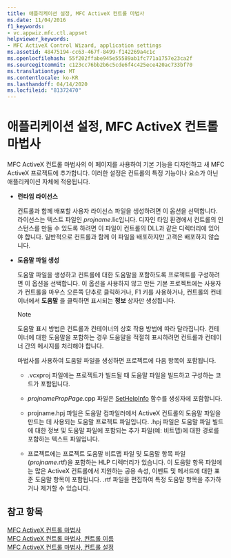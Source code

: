 ```yaml
---
title: 애플리케이션 설정, MFC ActiveX 컨트롤 마법사
ms.date: 11/04/2016
f1_keywords:
- vc.appwiz.mfc.ctl.appset
helpviewer_keywords:
- MFC ActiveX Control Wizard, application settings
ms.assetid: 48475194-cc63-467f-8499-f142269a4c1c
ms.openlocfilehash: 55f202ffabe945e55589ab1fc771a1757e23ca2f
ms.sourcegitcommit: c123cc76bb2b6c5cde6f4c425ece420ac733bf70
ms.translationtype: MT
ms.contentlocale: ko-KR
ms.lasthandoff: 04/14/2020
ms.locfileid: "81372470"
---
```

# <a name="application-settings-mfc-activex-control-wizard"></a>애플리케이션 설정, MFC ActiveX 컨트롤 마법사

MFC ActiveX 컨트롤 마법사의 이 페이지를 사용하여 기본 기능을 디자인하고 새 MFC ActiveX 프로젝트에 추가합니다. 이러한 설정은 컨트롤의 특정 기능이나 요소가 아닌 애플리케이션 자체에 적용됩니다.

- **런타임 라이선스**

   컨트롤과 함께 배포할 사용자 라이선스 파일을 생성하려면 이 옵션을 선택합니다. 라이선스는 텍스트 파일인 *projname*.lic입니다. 디자인 타임 환경에서 컨트롤의 인스턴스를 만들 수 있도록 하려면 이 파일이 컨트롤의 DLL과 같은 디렉터리에 있어야 합니다. 일반적으로 컨트롤과 함께 이 파일을 배포하지만 고객은 배포하지 않습니다.

- **도움말 파일 생성**

   도움말 파일을 생성하고 컨트롤에 대한 도움말을 포함하도록 프로젝트를 구성하려면 이 옵션을 선택합니다. 이 옵션을 사용하지 않고 만든 기본 프로젝트에는 사용자가 컨트롤을 마우스 오른쪽 단추로 클릭하거나, F1 키를 사용하거나, 컨트롤의 컨테이너에서 **도움말** 을 클릭하면 표시되는 **정보** 상자만 생성됩니다.

   > [!NOTE]
   > 도움말 표시 방법은 컨트롤과 컨테이너의 상호 작용 방법에 따라 달라집니다. 컨테이너에 대한 도움말을 포함하는 경우 도움말을 적절히 표시하려면 컨트롤과 컨테이너 간의 메시지를 처리해야 합니다.

   마법사를 사용하여 도움말 파일을 생성하면 프로젝트에 다음 항목이 포함됩니다.

  - .vcxproj 파일에는 프로젝트가 빌드될 때 도움말 파일을 빌드하고 구성하는 코드가 포함됩니다.

  - *projnamePropPage*.cpp 파일은 [SetHelpInfo](../../mfc/reference/colepropertypage-class.md#sethelpinfo) 함수를 생성자에 포함합니다.

  - projname.hpj 파일은 도움말 컴파일러에서 ActiveX 컨트롤의 도움말 파일을 만드는 데 사용되는 도움말 프로젝트 파일입니다. .hpj 파일은 도움말 파일 빌드에 대한 정보 및 도움말 파일에 포함되는 추가 파일(예: 비트맵)에 대한 경로를 포함하는 텍스트 파일입니다.

  - 프로젝트에는 프로젝트 도움말 비트맵 파일 및 도움말 항목 파일(*projname*.rtf)을 포함하는 HLP 디렉터리가 있습니다. 이 도움말 항목 파일에는 많은 ActiveX 컨트롤에서 지원하는 공용 속성, 이벤트 및 메서드에 대한 표준 도움말 항목이 포함됩니다. .rtf 파일을 편집하여 특정 도움말 항목을 추가하거나 제거할 수 있습니다.

## <a name="see-also"></a>참고 항목

[MFC ActiveX 컨트롤 마법사](../../mfc/reference/mfc-activex-control-wizard.md)<br/>
[MFC ActiveX 컨트롤 마법사, 컨트롤 이름](../../mfc/reference/control-names-mfc-activex-control-wizard.md)<br/>
[MFC ActiveX 컨트롤 마법사, 컨트롤 설정](../../mfc/reference/control-settings-mfc-activex-control-wizard.md)
